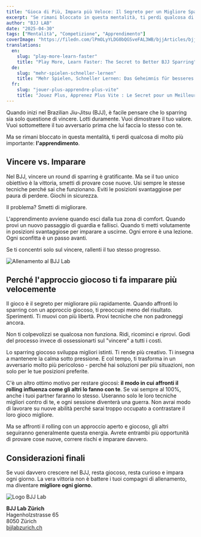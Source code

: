 ```yaml
---
title: "Gioca di Più, Impara più Veloce: Il Segreto per un Migliore Sparring nel BJJ"
excerpt: "Se rimani bloccato in questa mentalità, ti perdi qualcosa di molto più importante: l'apprendimento"
author: "BJJ LAB"
date: "2025-04-30"
tags: ["Mentalità", "Competizione", "Apprendimento"]
coverImage: "https://filedn.com/lPmOLyYLDG0bQGSveFAL3WB/bjjArticles/bjjLab.png"
translations:
  en:
    slug: "play-more-learn-faster"
    title: "Play More, Learn Faster: The Secret to Better BJJ Sparring"
  de:
    slug: "mehr-spielen-schneller-lernen"
    title: "Mehr Spielen, Schneller Lernen: Das Geheimnis für besseres BJJ Sparring"
  fr:
    slug: "jouer-plus-apprendre-plus-vite"
    title: "Jouez Plus, Apprenez Plus Vite : Le Secret pour un Meilleur Sparring en BJJ"
---
```


Quando inizi nel Brazilian Jiu-Jitsu (BJJ), è facile pensare che lo sparring sia solo questione di vincere. Lotti duramente. Vuoi dimostrare il tuo valore. Vuoi sottomettere il tuo avversario prima che lui faccia lo stesso con te.

Ma se rimani bloccato in questa mentalità, ti perdi qualcosa di molto più importante: **l'apprendimento**.

## Vincere vs. Imparare

Nel BJJ, vincere un round di sparring è gratificante. Ma se il tuo unico obiettivo è la vittoria, smetti di provare cose nuove. Usi sempre le stesse tecniche perché sai che funzionano. Eviti le posizioni svantaggiose per paura di perdere. Giochi in sicurezza.

Il problema? Smetti di migliorare.

L'apprendimento avviene quando esci dalla tua zona di comfort. Quando provi un nuovo passaggio di guardia e fallisci. Quando ti metti volutamente in posizioni svantaggiose per imparare a uscirne. Ogni errore è una lezione. Ogni sconfitta è un passo avanti.

Se ti concentri solo sul vincere, rallenti il tuo stesso progresso.

![Allenamento al BJJ Lab](https://filedn.com/lPmOLyYLDG0bQGSveFAL3WB/bjjArticles/bjjLab.png)

## Perché l'approccio giocoso ti fa imparare più velocemente

Il gioco è il segreto per migliorare più rapidamente. Quando affronti lo sparring con un approccio giocoso, ti preoccupi meno del risultato. Sperimenti. Ti muovi con più libertà. Provi tecniche che non padroneggi ancora.

Non ti colpevolizzi se qualcosa non funziona. Ridi, ricominci e riprovi. Godi del processo invece di ossessionarti sul "vincere" a tutti i costi.

Lo sparring giocoso sviluppa migliori istinti. Ti rende più creativo. Ti insegna a mantenere la calma sotto pressione. E col tempo, ti trasforma in un avversario molto più pericoloso - perché hai soluzioni per più situazioni, non solo per le tue posizioni preferite.

C'è un altro ottimo motivo per restare giocosi: **il modo in cui affronti il rolling influenza come gli altri lo fanno con te**.
Se vai sempre al 100%, anche i tuoi partner faranno lo stesso. Useranno solo le loro tecniche migliori contro di te, e ogni sessione diventerà una guerra. Non avrai modo di lavorare su nuove abilità perché sarai troppo occupato a contrastare il loro gioco migliore.

Ma se affronti il rolling con un approccio aperto e giocoso, gli altri seguiranno generalmente questa energia. Avrete entrambi più opportunità di provare cose nuove, correre rischi e imparare davvero.

## Considerazioni finali

Se vuoi davvero crescere nel BJJ, resta giocoso, resta curioso e impara ogni giorno. La vera vittoria non è battere i tuoi compagni di allenamento, ma diventare **migliore ogni giorno**.

![Logo BJJ Lab](https://filedn.com/lPmOLyYLDG0bQGSveFAL3WB/bjj%20logos/bjjlab.svg)

**BJJ Lab Zürich**  
Hagenholzstrasse 65  
8050 Zürich  
[bjjlabzurich.ch](https://bjjlabzurich.ch/)
